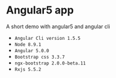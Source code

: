 # Angular5 app
A short demo with angular5 and angular cli
- `Angular Cli version 1.5.5`
- `Node 8.9.1`
- `Angular 5.0.0`
- `Bootstrap css 3.3.7`
- `ngx-bootstrap 2.0.0-beta.11`
- `Rxjs 5.5.2`
